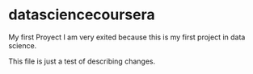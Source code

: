 # datasciencecoursera
My first Proyect
I am very exited because this is my first project in data science. 

This file is just a test of describing changes. 
